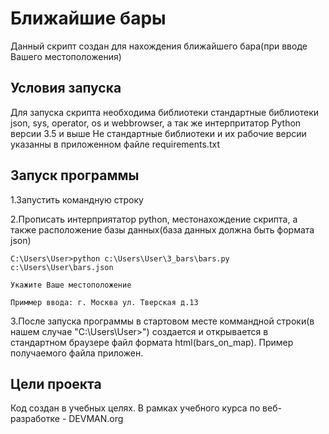 # Ближайшие бары

Данный скрипт создан для нахождения ближайшего бара(при вводе Вашего местоположения)

## Условия запуска

Для запуска скрипта необходима библиотеки стандартные библиотеки json, sys, operator, os и webbrowser, а так же интерпритатор Python версии 3.5 и выше
Не стандартные библиотеки и их рабочие версии указанны в приложенном файле requirements.txt

## Запуск программы

1.Запустить командную строку

2.Прописать интерприятатор python, местонахождение скрипта, а также расположение базы данных(база данных должна быть формата json)

```
C:\Users\User>python c:\Users\User\3_bars\bars.py c:\Users\User\bars.json
 
Укажите Ваше местоположение

Приммер ввода: г. Москва ул. Тверская д.13
```
3.После запуска программы в стартовом месте коммандной строки(в нашем случае "C:\Users\User>") создается и открывается в стандартном браузере файл формата html(bars_on_map).
Пример получаемого файла приложен.

## Цели проекта
Код создан в учебных целях. В рамках учебного курса по веб-разработке - DEVMAN.org


